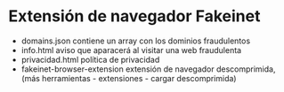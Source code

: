 # Extensión de navegador Fakeinet

- domains.json contiene un array con los dominios fraudulentos
- info.html aviso que aparacerá al visitar una web fraudulenta
- privacidad.html política de privacidad
- fakeinet-browser-extension extensión de navegador descomprimida, (más herramientas - extensiones - cargar descomprimida)

